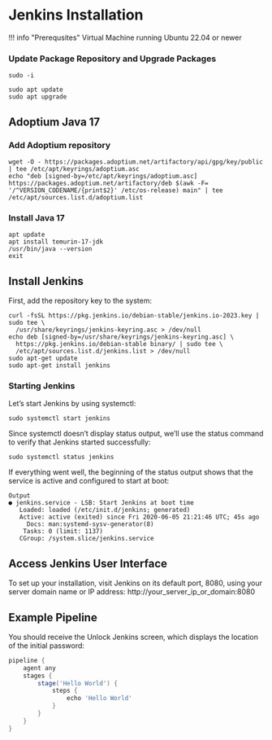 # Jenkins Installation
!!! info "Prerequsites"
    Virtual Machine running Ubuntu 22.04 or newer

### Update Package Repository and Upgrade Packages

``` shell title="Become root"
sudo -i
```

``` shell title="Run from shell prompt" linenums="1"
sudo apt update
sudo apt upgrade
```

## Adoptium Java 17

### Add Adoptium repository
``` shell title="Add adoptium repository" linenums="1"
wget -O - https://packages.adoptium.net/artifactory/api/gpg/key/public | tee /etc/apt/keyrings/adoptium.asc
echo "deb [signed-by=/etc/apt/keyrings/adoptium.asc] https://packages.adoptium.net/artifactory/deb $(awk -F= '/^VERSION_CODENAME/{print$2}' /etc/os-release) main" | tee /etc/apt/sources.list.d/adoptium.list
```
### Install Java 17
``` shell title="Update repository and install Java" linenums="1"
apt update
apt install temurin-17-jdk
/usr/bin/java --version
exit 
```


## Install Jenkins
First, add the repository key to the system:
``` shell title="Run from shell prompt"
curl -fsSL https://pkg.jenkins.io/debian-stable/jenkins.io-2023.key | sudo tee \
  /usr/share/keyrings/jenkins-keyring.asc > /dev/null
echo deb [signed-by=/usr/share/keyrings/jenkins-keyring.asc] \
  https://pkg.jenkins.io/debian-stable binary/ | sudo tee \
  /etc/apt/sources.list.d/jenkins.list > /dev/null
sudo apt-get update
sudo apt-get install jenkins
```

### Starting Jenkins
Let’s start Jenkins by using systemctl:
``` shell title="Run from shell prompt"
sudo systemctl start jenkins
```
Since systemctl doesn’t display status output, we’ll use the status command to verify that Jenkins started successfully:
``` shell title="Run from shell prompt"
sudo systemctl status jenkins
```
If everything went well, the beginning of the status output shows that the service is active and configured to start at boot:
``` shell title="Run from shell prompt"
Output
● jenkins.service - LSB: Start Jenkins at boot time
   Loaded: loaded (/etc/init.d/jenkins; generated)
   Active: active (exited) since Fri 2020-06-05 21:21:46 UTC; 45s ago
     Docs: man:systemd-sysv-generator(8)
    Tasks: 0 (limit: 1137)
   CGroup: /system.slice/jenkins.service
```
## Access Jenkins User Interface
To set up your installation, visit Jenkins on its default port, 8080, using your server domain name or IP address: http://your_server_ip_or_domain:8080

## Example Pipeline
You should receive the Unlock Jenkins screen, which displays the location of the initial password:
``` groovy title="Sample Jenkinsfile" linenums="1"
pipeline {
    agent any
    stages {
        stage('Hello World') {
            steps {
                echo 'Hello World'
            }
        }
    }
}
```
